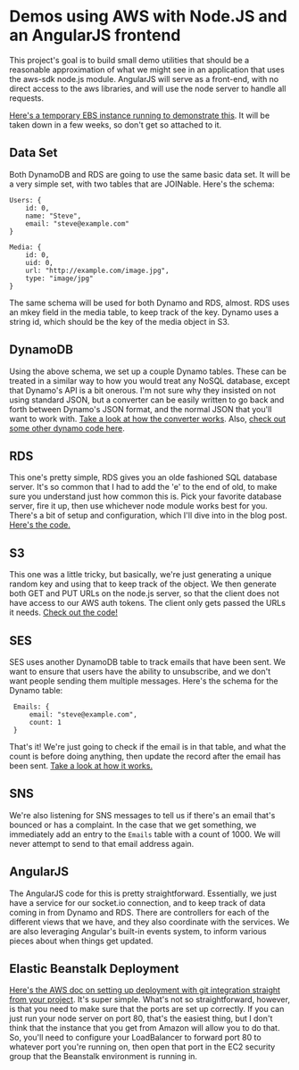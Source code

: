 Demos using AWS with Node.JS and an AngularJS frontend
====================

This project's goal is to build small demo utilities that should be a
reasonable approximation of what we might see in an application that uses
the aws-sdk node.js module. AngularJS will serve as a front-end, with no
direct access to the aws libraries, and will use the node server to handle
all requests.

[Here's a temporary EBS instance running to demonstrate this](http://awsnodeangulardemos-env.elasticbeanstalk.com/).
It will be taken down in a few weeks, so don't get so attached to it.

Data Set
---------------------

Both DynamoDB and RDS are going to use the same basic data set. It will be
a very simple set, with two tables that are JOINable. Here's the schema:

    Users: {
        id: 0,
        name: "Steve",
        email: "steve@example.com"
    }

    Media: {
        id: 0,
        uid: 0,
        url: "http://example.com/image.jpg",
        type: "image/jpg"
    }

The same schema will be used for both Dynamo and RDS, almost. RDS uses an
mkey field in the media table, to keep track of the key. Dynamo uses a string
id, which should be the key of the media object in S3.


DynamoDB
---------------------

Using the above schema, we set up a couple Dynamo tables. These can be treated in a
similar way to how you would treat any NoSQL database, except that Dynamo's API is
a bit onerous. I'm not sure why they insisted on not using standard JSON, but a converter
can be easily written to go back and forth between Dynamo's JSON format, and the normal
JSON that you'll want to work with. [Take a look at how the converter works](utils/dynamo_to_json.js).
Also, [check out some other dynamo code here](dynamo-demo/users.js).

RDS
---------------------

This one's pretty simple, RDS gives you an olde fashioned SQL database server. It's
so common that I had to add the 'e' to the end of old, to make sure you understand
just how common this is. Pick your favorite database server, fire it up, then use
whichever node module works best for you. There's a bit of setup and configuration,
which I'll dive into in the blog post. [Here's the code.](rds-demo/users.js)

S3
---------------------

This one was a little tricky, but basically, we're just generating a unique random
key and using that to keep track of the object. We then generate both GET and PUT
URLs on the node.js server, so that the client does not have access to our AWS auth
tokens. The client only gets passed the URLs it needs. [Check out the code!](s3-demo/s3_utils.js)

SES
---------------------

SES uses another DynamoDB table to track emails that have been sent. We want
to ensure that users have the ability to unsubscribe, and we don't want people
sending them multiple messages. Here's the schema for the Dynamo table:

     Emails: {
         email: "steve@example.com",
         count: 1
     }

That's it! We're just going to check if the email is in that table, and what the
count is before doing anything, then update the record after the email has been sent.
[Take a look at how it works.](ses-demo/user_activity.js)

SNS
---------------------

We're also listening for SNS messages to tell us if there's an email that's bounced or
has a complaint. In the case that we get something, we immediately add an entry to the
`Emails` table with a count of 1000. We will never attempt to send to that email address
again.

AngularJS
---------------------

The AngularJS code for this is pretty straightforward. Essentially, we just have a
service for our socket.io connection, and to keep track of data coming in from Dynamo
and RDS. There are controllers for each of the different views that we have, and they
also coordinate with the services. We are also leveraging Angular's built-in events
system, to inform various pieces about when things get updated.

Elastic Beanstalk Deployment
---------------------

[Here's the AWS doc on setting up deployment with git integration straight from your project](http://docs.aws.amazon.com/elasticbeanstalk/latest/dg/create_deploy_nodejs.sdlc.html).
It's super simple. What's not so straightforward, however, is that you need to make sure
that the ports are set up correctly. If you can just run your node server on port 80,
that's the easiest thing, but I don't think that the instance that you get from Amazon
will allow you to do that. So, you'll need to configure your LoadBalancer to forward port
80 to whatever port you're running on, then open that port in the EC2 security group that
the Beanstalk environment is running in.
